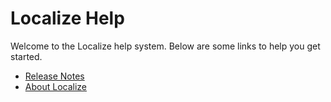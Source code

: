 # Localize Help

Welcome to the Localize help system. Below are some links to help you get started.

* [Release Notes](release-notes.html)
* [About Localize](about.html)
